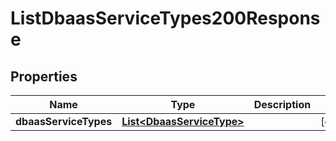 

# ListDbaasServiceTypes200Response


## Properties

| Name | Type | Description | Notes |
|------------ | ------------- | ------------- | -------------|
|**dbaasServiceTypes** | [**List&lt;DbaasServiceType&gt;**](DbaasServiceType.md) |  |  [optional] |



